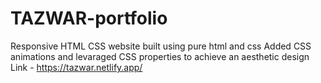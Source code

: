 # TAZWAR-portfolio
Responsive HTML CSS website built using pure html and css
Added CSS animations and levaraged CSS properties to achieve an aesthetic design
Link - https://tazwar.netlify.app/

